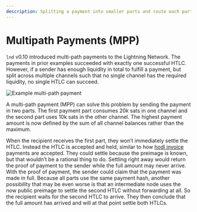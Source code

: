 ```yaml
---
description: Splitting a payment into smaller parts and route each part separately.
---
```


# Multipath Payments \(MPP\)

`lnd` v0.10 introduced multi-path payments to the Lightning Network. The payments in prior examples succeeded with exactly one successful HTLC. However, if a sender has enough liquidity in total to fulfill a payment, but split across multiple channels such that no single channel has the required liquidity, no single HTLC can succeed.

![Example multi-path payment](https://lightning.engineering/static/d02b076fcf61c80bef6b0be8a60f47ba/4fc58/2020-05-06-mpp-outbound.png)

A multi-path payment \(MPP\) can solve this problem by sending the payment in two parts. The first payment part consumes 20k sats in one channel and the second part uses 10k sats in the other channel. The highest payment amount is now defined by the sum of all channel balances rather than the maximum.

When the recipient receives the first part, they won’t immediately settle the HTLC. Instead the HTLC is accepted and held, similar to how [hodl invoice](https://lightningwiki.net/index.php/HODL_Invoice) payments are accepted. They could settle because the preimage is known, but that wouldn’t be a rational thing to do. Settling right away would return the proof of payment to the sender while the full amount may never arrive. With the proof of payment, the sender could claim that the payment was made in full. Because all parts use the same payment hash, another possibility that may be even worse is that an intermediate node uses the now public preimage to settle the second HTLC without forwarding at all. So the recipient waits for the second HTLC to arrive. They then conclude that the full amount has arrived and will at that point settle both HTLCs.
